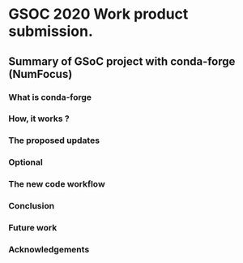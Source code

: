 # GSOC 2020 Work product submission.

## Summary of GSoC project with conda-forge (NumFocus)


### What is conda-forge

### How, it works ?

### The proposed updates

  ### Optional

### The new code workflow

### Conclusion

### Future work

### Acknowledgements
